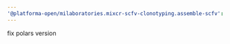 ```yaml
---
'@platforma-open/milaboratories.mixcr-scfv-clonotyping.assemble-scfv': patch
---
```


fix polars version
